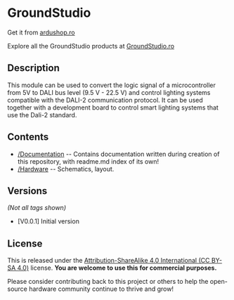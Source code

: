 GroundStudio
====================================

Get it from [ardushop.ro](https://ardushop.ro/ro/home/2657-groundstudio-dali-2.html)

Explore all the GroundStudio products at [GroundStudio.ro](https://groundstudio.ro/)

Description
-------------------
This module can be used to convert the logic signal of a microcontroller from 5V to DALI bus level (9.5 V - 22.5 V) and control lighting systems compatible with the DALI-2 communication protocol.
It can be used together with a development board to control smart lighting systems that use the Dali-2 standard.

Contents
-------------------

* [/Documentation](https://github.com/GroundStudio/GroundStudio_Dali-2/tree/main/Documentation) -- Contains documentation written during creation of this repository, with readme.md index of its own!
* [/Hardware](https://github.com/GroundStudio/GroundStudio_Dali-2/tree/main/Hardware) -- Schematics, layout.

Versions
-------------------
*(Not all tags shown)*
* [V0.0.1] Initial version

License
-------------------

This is released under the [Attribution-ShareAlike 4.0 International (CC BY-SA 4.0)](https://creativecommons.org/licenses/by-sa/4.0/) license. 
**You are welcome to use this for commercial purposes.**

Please consider contributing back to this project or others to help the open-source hardware community continue to thrive and grow! 
